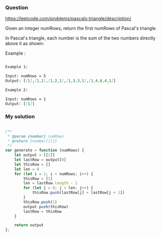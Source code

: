 ### Question

https://leetcode.com/problems/pascals-triangle/description/

Given an integer numRows, return the first numRows of Pascal's triangle.

In Pascal's triangle, each number is the sum of the two numbers directly above it as shown:

Example :

```md

Example 1:

Input: numRows = 5
Output: [[1],[1,1],[1,2,1],[1,3,3,1],[1,4,6,4,1]]

Example 2:

Input: numRows = 1
Output: [[1]]

```

### My solution

```js

/**
 * @param {number} numRows
 * @return {number[][]}
 */
var generate = function (numRows) {
    let output = [[1]]
    let lastRow = output[0]
    let thisRow = []
    let len = 0
    for (let i = 1; i < numRows; i++) {
        thisRow = [1]
        len = lastRow.length - 1
        for (let j = 0; j < len; j++) {
            thisRow.push(lastRow[j] + lastRow[j + 1])
        }
        thisRow.push(1)
        output.push(thisRow)
        lastRow = thisRow
    }

    return output
};

```
